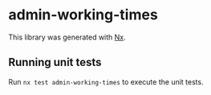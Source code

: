 # admin-working-times

This library was generated with [Nx](https://nx.dev).

## Running unit tests

Run `nx test admin-working-times` to execute the unit tests.
